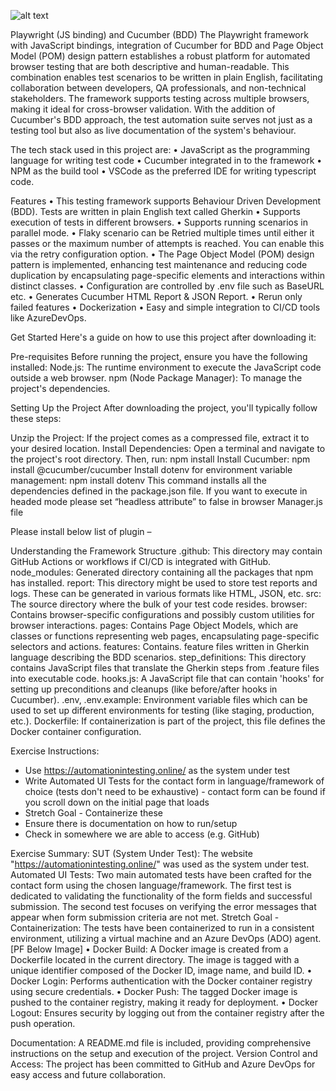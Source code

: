 ![alt text](image.png)

Playwright (JS binding) and Cucumber (BDD) 
The Playwright framework with JavaScript bindings, integration of Cucumber for BDD and 
Page Object Model (POM) design pattern establishes a robust platform for automated browser testing that are both descriptive and human-readable. This combination enables test scenarios to be written in plain English, facilitating collaboration between developers, QA professionals, and non-technical stakeholders. The framework supports testing across multiple browsers, making it ideal for cross-browser validation. With the addition of Cucumber's BDD approach, the test automation suite serves not just as a testing tool but also as live documentation of the system's behaviour. 

The tech stack used in this project are:
•	JavaScript as the programming language for writing test code
•	Cucumber integrated in to the framework
•	NPM as the build tool
•	VSCode as the preferred IDE for writing typescript code.

Features
•	This testing framework supports Behaviour Driven Development (BDD). Tests are written in plain English text called Gherkin
•	Supports execution of tests in different browsers.
•	Supports running scenarios in parallel mode. 
•	Flaky scenario can be Retried multiple times until either it passes or the maximum number of attempts is reached. You can enable this via the retry configuration option.
•	The Page Object Model (POM) design pattern is implemented, enhancing test maintenance and reducing code duplication by encapsulating page-specific elements and interactions within distinct classes.
•	Configuration are controlled by .env file such as BaseURL etc.
•	Generates Cucumber HTML Report & JSON Report.
•	Rerun only failed features
•	Dockerization
•	Easy and simple integration to CI/CD tools like AzureDevOps.

Get Started
Here's a guide on how to use this project after downloading it: 

Pre-requisites 
Before running the project, ensure you have the following installed:
Node.js: The runtime environment to execute the JavaScript code outside a web browser.
npm (Node Package Manager): To manage the project's dependencies. 


Setting Up the Project 
After downloading the project, you'll typically follow these steps: 

Unzip the Project: If the project comes as a compressed file, extract it to your desired location. 
Install Dependencies: Open a terminal and navigate to the project's root directory. 
Then, run: npm install
Install Cucumber: npm install @cucumber/cucumber 
Install dotenv for environment variable management: npm install dotenv 
This command installs all the dependencies defined in the package.json file. 
If you want to execute in headed mode please set “headless attribute” to false in browser Manager.js file

Please install below list of plugin – 
 
Understanding the Framework Structure 
.github: This directory may contain GitHub Actions or workflows if CI/CD is integrated with GitHub.
node_modules: Generated directory containing all the packages that npm has installed.
report: This directory might be used to store test reports and logs. These can be generated in various formats like HTML, JSON, etc.
src: The source directory where the bulk of your test code resides.
browser: Contains browser-specific configurations and possibly custom utilities for browser interactions.
pages: Contains Page Object Models, which are classes or functions representing web pages, encapsulating page-specific selectors and actions.
features: Contains. feature files written in Gherkin language describing the BDD scenarios.
step_definitions: This directory contains JavaScript files that translate the Gherkin steps from .feature files into executable code.
hooks.js: A JavaScript file that can contain 'hooks' for setting up preconditions and cleanups (like before/after hooks in Cucumber).
.env, .env.example: Environment variable files which can be used to set up different environments for testing (like staging, production, etc.).
Dockerfile: If containerization is part of the project, this file defines the Docker container configuration. 


Exercise Instructions: 
- Use https://automationintesting.online/ as the system under test
- Write Automated UI Tests for the contact form in language/framework of choice (tests don't need to be exhaustive)
         - contact form can be found if you scroll down on the initial page that loads
- Stretch Goal - Containerize these
- Ensure there is documentation on how to run/setup
- Check in somewhere we are able to access (e.g. GitHub) 


Exercise Summary:
SUT (System Under Test): The website "https://automationintesting.online/" was used as the system under test.
Automated UI Tests: Two main automated tests have been crafted for the contact form using the chosen language/framework. 
The first test is dedicated to validating the functionality of the form fields and successful submission.
The second test focuses on verifying the error messages that appear when form submission criteria are not met.
Stretch Goal - Containerization: The tests have been containerized to run in a consistent environment, utilizing a virtual machine and an Azure DevOps (ADO) agent. [PF Below Image]
•	Docker Build: A Docker image is created from a Dockerfile located in the current directory. The image is tagged with a unique identifier composed of the Docker ID, image name, and build ID.
•	Docker Login: Performs authentication with the Docker container registry using secure credentials.
•	Docker Push: The tagged Docker image is pushed to the container registry, making it ready for deployment.
•	Docker Logout: Ensures security by logging out from the container registry after the push operation.


  
 


Documentation: A README.md file is included, providing comprehensive instructions on the setup and execution of the project.
Version Control and Access: The project has been committed to GitHub and Azure DevOps for easy access and future collaboration.
 
